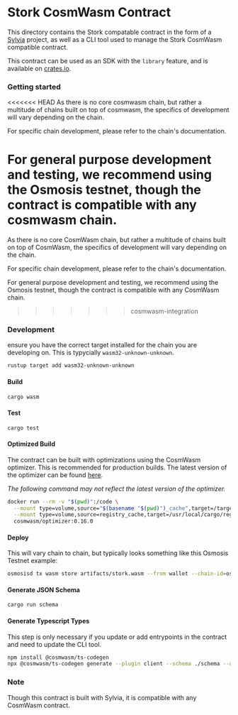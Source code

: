 # Stork CosmWasm Contract

This directory contains the Stork compatable contract in the form of a [Sylvia](https://github.com/CosmWasm/sylvia) project, as well as a CLI tool used to manage the Stork CosmWasm compatible contract.

This contract can be used as an SDK with the `library` feature, and is available on [crates.io](https://crates.io/crates/stork-cw).

### Getting started

<<<<<<< HEAD
As there is no core cosmwasm chain, but rather a multitude of chains built on top of cosmwasm, the specifics of development will vary depending on the chain.

For specific chain development, please refer to the chain's documentation.

For general purpose development and testing, we recommend using the Osmosis testnet, though the contract is compatible with any cosmwasm chain.
=======
As there is no core CosmWasm chain, but rather a multitude of chains built on top of CosmWasm, the specifics of development will vary depending on the chain.

For specific chain development, please refer to the chain's documentation.

For general purpose development and testing, we recommend using the Osmosis testnet, though the contract is compatible with any CosmWasm chain.
>>>>>>> cosmwasm-integration

### Development

ensure you have the correct target installed for the chain you are developing on. This is typycially `wasm32-unknown-unknown`. 

```bash
rustup target add wasm32-unknown-unknown
```

#### Build

```bash
cargo wasm 
```

#### Test

```bash
cargo test
```

#### Optimized Build

The contract can be built with optimizations using the CosmWasm optimizer. This is recommended for production builds. The latest version of the optimizer can be found [here](https://github.com/CosmWasm/optimizer).

*The following command may not reflect the latest version of the optimizer.*

```bash
docker run --rm -v "$(pwd)":/code \
  --mount type=volume,source="$(basename "$(pwd)")_cache",target=/target \
  --mount type=volume,source=registry_cache,target=/usr/local/cargo/registry \
  cosmwasm/optimizer:0.16.0
```

#### Deploy

This will vary chain to chain, but typically looks something like this Osmosis Testnet example:

```bash
osmosisd tx wasm store artifacts/stork.wasm --from wallet --chain-id=osmo-test-5 --gas-prices=0.1uosmo --gas=auto --gas-adjustment 1.3 -y --output json -b sync 
```
#### Generate JSON Schema

```bash
cargo run schema
```

#### Generate Typescript Types

This step is only necessary if you update or add entrypoints in the contract and need to update the CLI tool.

```bash
npm install @cosmwasm/ts-codegen
npx @cosmwasm/ts-codegen generate --plugin client --schema ./schema --out ../cli/client/ --name Stork --no-bundle
```

### Note

Though this contract is built with Sylvia, it is compatible with any CosmWasm contract.
